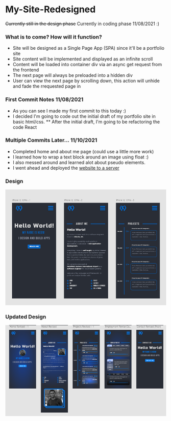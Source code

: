 # My-Site-Redesigned

~~Currently still in the design phase~~
Currently in coding phase 11/08/2021 :)

### What is to come? How will it function?
* Site will be designed as a Single Page App (SPA) since it'll be a portfolio site
* Site content will be implemented and displayed as an infinite scroll
* Content will be loaded into container div via an async get request from the frontend
* The next page will always be preloaded into a hidden div
* User can view the next page by scrolling down, this action will unhide and fade the rrequested page in

### First Commit Notes 11/08/2021
* As you can see I made my first commit to this today :)
* I decided I'm going to code out the initial draft of my portfolio site in basic html/css.
** After the initial draft, I'm going to be refactoring the code React

### Multiple Commits Later... 11/10/2021
* Completed home and about me page (could use a little more work)
* I learned how to wrap a text block around an image using float :)
* I also messed around and learned alot about pseudo elements.
* I went ahead and deployed the [website to a server](http://keemcodes.com)

### Design
![Screenshot of Design](mysite.png)

### Updated Design
![Screenshot of Updated Design](UpdatedDesign.png)

